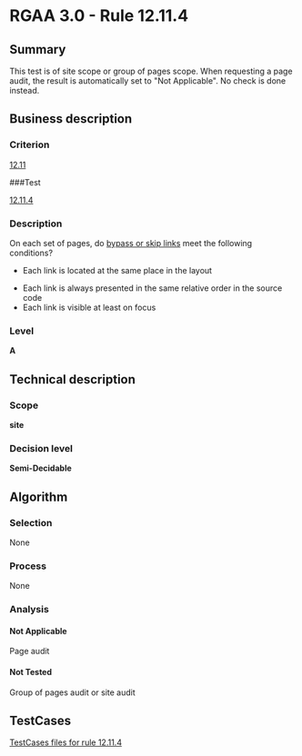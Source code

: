 # RGAA 3.0 -  Rule 12.11.4

## Summary

This test is of site scope or group of pages scope. When requesting a page audit, the result is automatically set to "Not Applicable". No check is done instead.

## Business description

### Criterion

[12.11](http://disic.github.io/rgaa_referentiel_en/RGAA3.0_Criteria_English_version_v1.html#crit-12-11)

###Test

[12.11.4](http://disic.github.io/rgaa_referentiel_en/RGAA3.0_Criteria_English_version_v1.html#test-12-11-4)

### Description
On each set of pages,
    do <a href="http://disic.github.io/rgaa_referentiel_en/RGAA3.0_Glossary_English_version_v1.html#mLienEvitement">bypass
  or skip links</a> meet the following
    conditions?
    <ul><li> Each link is located at the same place in the
   layout</li>
  <li> Each link is always presented in the same
   relative order in the source code</li>
  <li>Each link is visible at least on focus</li>
    </ul> 


### Level

**A**

## Technical description

### Scope

**site**

### Decision level

**Semi-Decidable**

## Algorithm

### Selection

None

### Process

None

### Analysis

#### Not Applicable

Page audit 

#### Not Tested

Group of pages audit or site audit



##  TestCases 

[TestCases files for rule 12.11.4](https://github.com/Asqatasun/Asqatasun/tree/master/rules/rules-rgaa3.0/src/test/resources/testcases/rgaa30/Rgaa30Rule121104/) 


